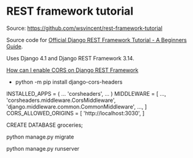 # REST framework tutorial

Source: https://github.com/wsvincent/rest-framework-tutorial

Source code for [Official Django REST Framework Tutorial - A Beginners Guide](https://learndjango.com/tutorials/official-django-rest-framework-tutorial-beginners).

Uses Django 4.1 and Django REST Framework 3.14.


[How can I enable CORS on Django REST Framework](https://stackoverflow.com/questions/35760943/how-can-i-enable-cors-on-django-rest-framework)
- python -m pip install django-cors-headers

INSTALLED_APPS = (
    ...
    'corsheaders',
    ...
)
MIDDLEWARE = [
    ...,
    'corsheaders.middleware.CorsMiddleware',
    'django.middleware.common.CommonMiddleware',
    ...,
]
CORS_ALLOWED_ORIGINS = [
    'http://localhost:3030',
]


<!-- Create DB -->
CREATE DATABASE groceries;

<!-- Run migration to updaate DB -->
python manage.py migrate

<!-- Start API server -->
python manage.py runserver


